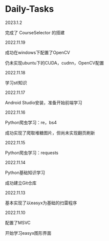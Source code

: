# Daily-Tasks

2023.1.2

完成了 CourseSelector 的搭建



2022.11.19

成功在windows下配置了OpenCV

仍未实现ubuntu下的CUDA，cudnn，OpenCV配置



2022.11.18

学习stl知识



2022.11.17

Android Studio安装，准备开始前端学习



2022.11.16

Python爬虫学习：re，bs4

成功实现了爬取堆糖图片，但尚未实现翻页刷新



2022.11.15

Python爬虫学习：requests



2022.11.14

Python基础知识学习

成功建立Git仓库




2022.11.13

基本实现了以easyx为基础的扫雷程序



2022.11.10

配置了MSVC

开始学习easyx图形界面
